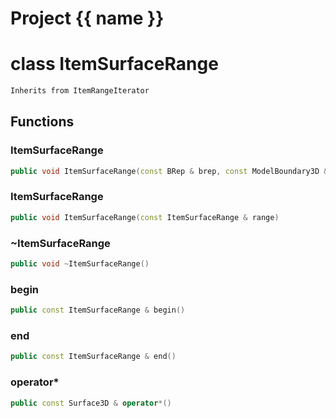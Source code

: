<script setup>
import {useRoute} from 'vitepress'
const {path} = useRoute()
const tokens = path.split('/')
const words = tokens[2].split('-');
for (let i = 0; i < words.length; i++) {
    words[i] = words[i].charAt(0).toUpperCase() + words[i].slice(1);
    words[i] = words[i].replace('geode', 'Geode')
}
const name = words.join('-');
</script>
# Project {{ name }}

# class ItemSurfaceRange


```cpp
Inherits from ItemRangeIterator
```



## Functions

### ItemSurfaceRange

```cpp
public void ItemSurfaceRange(const BRep & brep, const ModelBoundary3D & boundary)
```


### ItemSurfaceRange

```cpp
public void ItemSurfaceRange(const ItemSurfaceRange & range)
```


### ~ItemSurfaceRange

```cpp
public void ~ItemSurfaceRange()
```


### begin

```cpp
public const ItemSurfaceRange & begin()
```


### end

```cpp
public const ItemSurfaceRange & end()
```


### operator*

```cpp
public const Surface3D & operator*()
```





